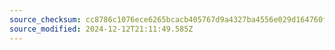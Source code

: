 ```yaml
---
source_checksum: cc8786c1076ece6265bcacb405767d9a4327ba4556e029d164760f4d40153752
source_modified: 2024-12-12T21:11:49.585Z
---
```


